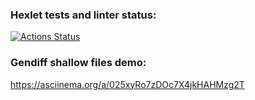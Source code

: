 ### Hexlet tests and linter status:
[![Actions Status](https://github.com/Funkicide/frontend-project-lvl2/workflows/hexlet-check/badge.svg)](https://github.com/Funkicide/frontend-project-lvl2/actions)
### Gendiff shallow files demo:
https://asciinema.org/a/025xyRo7zDOc7X4jkHAHMzg2T